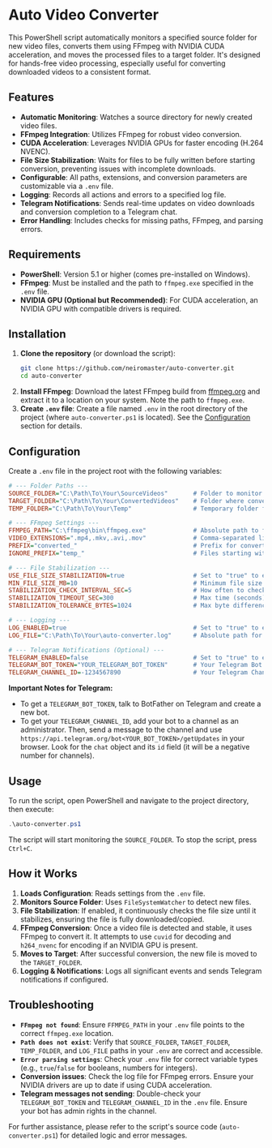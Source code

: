 # Auto Video Converter

This PowerShell script automatically monitors a specified source folder for new video files, converts them using FFmpeg with NVIDIA CUDA acceleration, and moves the processed files to a target folder. It's designed for hands-free video processing, especially useful for converting downloaded videos to a consistent format.

## Features

- **Automatic Monitoring**: Watches a source directory for newly created video files.
- **FFmpeg Integration**: Utilizes FFmpeg for robust video conversion.
- **CUDA Acceleration**: Leverages NVIDIA GPUs for faster encoding (H.264 NVENC).
- **File Size Stabilization**: Waits for files to be fully written before starting conversion, preventing issues with incomplete downloads.
- **Configurable**: All paths, extensions, and conversion parameters are customizable via a `.env` file.
- **Logging**: Records all actions and errors to a specified log file.
- **Telegram Notifications**: Sends real-time updates on video downloads and conversion completion to a Telegram chat.
- **Error Handling**: Includes checks for missing paths, FFmpeg, and parsing errors.

## Requirements

- **PowerShell**: Version 5.1 or higher (comes pre-installed on Windows).
- **FFmpeg**: Must be installed and the path to `ffmpeg.exe` specified in the `.env` file.
- **NVIDIA GPU (Optional but Recommended)**: For CUDA acceleration, an NVIDIA GPU with compatible drivers is required.

## Installation

1.  **Clone the repository** (or download the script):
    ```bash
    git clone https://github.com/neiromaster/auto-converter.git
    cd auto-converter
    ```
2.  **Install FFmpeg**: Download the latest FFmpeg build from [ffmpeg.org](https://ffmpeg.org/download.html) and extract it to a location on your system. Note the path to `ffmpeg.exe`.
3.  **Create `.env` file**: Create a file named `.env` in the root directory of the project (where `auto-converter.ps1` is located). See the [Configuration](#configuration) section for details.

## Configuration

Create a `.env` file in the project root with the following variables:

```ini
# --- Folder Paths ---
SOURCE_FOLDER="C:\Path\To\Your\SourceVideos"       # Folder to monitor for new videos
TARGET_FOLDER="C:\Path\To\Your\ConvertedVideos"    # Folder where converted videos will be saved
TEMP_FOLDER="C:\Path\To\Your\Temp"                 # Temporary folder for intermediate files

# --- FFmpeg Settings ---
FFMPEG_PATH="C:\ffmpeg\bin\ffmpeg.exe"             # Absolute path to ffmpeg.exe
VIDEO_EXTENSIONS=".mp4,.mkv,.avi,.mov"             # Comma-separated list of video extensions to process
PREFIX="converted_"                                # Prefix for converted file names (e.g., converted_video.mkv)
IGNORE_PREFIX="temp_"                              # Files starting with this prefix will be ignored

# --- File Stabilization ---
USE_FILE_SIZE_STABILIZATION=true                   # Set to "true" to enable, "false" to disable
MIN_FILE_SIZE_MB=10                                # Minimum file size in MB to start processing
STABILIZATION_CHECK_INTERVAL_SEC=5                 # How often to check file size during stabilization
STABILIZATION_TIMEOUT_SEC=300                      # Max time (seconds) to wait for file size stabilization
STABILIZATION_TOLERANCE_BYTES=1024                 # Max byte difference to consider file size stable

# --- Logging ---
LOG_ENABLED=true                                   # Set to "true" to enable logging, "false" to disable
LOG_FILE="C:\Path\To\Your\auto-converter.log"      # Absolute path for the log file

# --- Telegram Notifications (Optional) ---
TELEGRAM_ENABLED=false                             # Set to "true" to enable Telegram notifications
TELEGRAM_BOT_TOKEN="YOUR_TELEGRAM_BOT_TOKEN"       # Your Telegram Bot API Token
TELEGRAM_CHANNEL_ID=-1234567890                    # Your Telegram Channel ID (e.g., -1001234567890 for a channel)
```

**Important Notes for Telegram:**
- To get a `TELEGRAM_BOT_TOKEN`, talk to BotFather on Telegram and create a new bot.
- To get your `TELEGRAM_CHANNEL_ID`, add your bot to a channel as an administrator. Then, send a message to the channel and use `https://api.telegram.org/bot<YOUR_BOT_TOKEN>/getUpdates` in your browser. Look for the `chat` object and its `id` field (it will be a negative number for channels).

## Usage

To run the script, open PowerShell and navigate to the project directory, then execute:

```powershell
.\auto-converter.ps1
```

The script will start monitoring the `SOURCE_FOLDER`. To stop the script, press `Ctrl+C`.

## How it Works

1.  **Loads Configuration**: Reads settings from the `.env` file.
2.  **Monitors Source Folder**: Uses `FileSystemWatcher` to detect new files.
3.  **File Stabilization**: If enabled, it continuously checks the file size until it stabilizes, ensuring the file is fully downloaded/copied.
4.  **FFmpeg Conversion**: Once a video file is detected and stable, it uses FFmpeg to convert it. It attempts to use `cuvid` for decoding and `h264_nvenc` for encoding if an NVIDIA GPU is present.
5.  **Moves to Target**: After successful conversion, the new file is moved to the `TARGET_FOLDER`.
6.  **Logging & Notifications**: Logs all significant events and sends Telegram notifications if configured.

## Troubleshooting

-   **`FFmpeg not found`**: Ensure `FFMPEG_PATH` in your `.env` file points to the correct `ffmpeg.exe` location.
-   **`Path does not exist`**: Verify that `SOURCE_FOLDER`, `TARGET_FOLDER`, `TEMP_FOLDER`, and `LOG_FILE` paths in your `.env` are correct and accessible.
-   **`Error parsing settings`**: Check your `.env` file for correct variable types (e.g., `true`/`false` for booleans, numbers for integers).
-   **Conversion issues**: Check the log file for FFmpeg errors. Ensure your NVIDIA drivers are up to date if using CUDA acceleration.
-   **Telegram messages not sending**: Double-check your `TELEGRAM_BOT_TOKEN` and `TELEGRAM_CHANNEL_ID` in the `.env` file. Ensure your bot has admin rights in the channel.

For further assistance, please refer to the script's source code (`auto-converter.ps1`) for detailed logic and error messages.